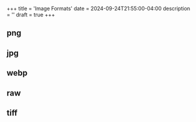 +++
title = 'Image Formats'
date = 2024-09-24T21:55:00-04:00
description = ''
draft = true
+++

## png

## jpg

## webp

## raw

## tiff
